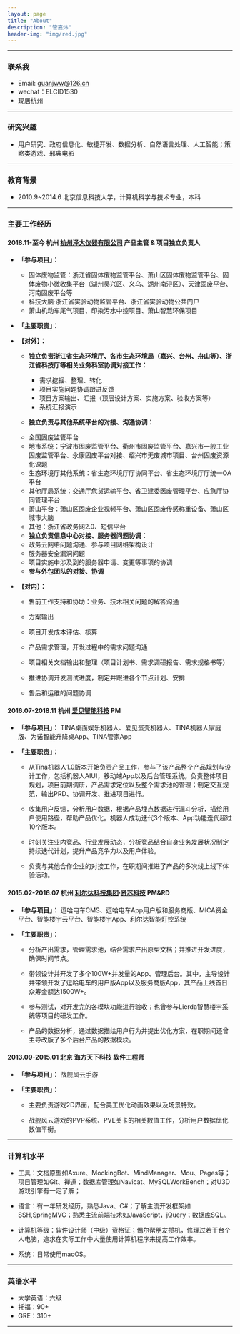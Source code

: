 ```yaml
---
layout: page
title: "About"
description: "管嘉炜"
header-img: "img/red.jpg"
---
```

------
### 联系我

- Email: guanjww@126.cn
- wechat：ELCID1530
- 现居杭州


------
### 研究兴趣 

- 用户研究、政府信息化、敏捷开发、数据分析、自然语言处理、人工智能；策略类游戏、邪典电影


------
### 教育背景

- 2010.9~2014.6 北京信息科技大学，计算机科学与技术专业，本科


------
### 主要工作经历

#### 2018.11-至今 杭州 [杭州泽大仪器有限公司](http://www.zjuee.com/)  产品主管 & 项目独立负责人

- **「参与项目」：**
  - 固体废物监管：浙江省固体废物监管平台、萧山区固体废物监管平台、固体废物小微收集平台（湖州吴兴区、义乌、湖州南浔区）、天津固废平台、河南固废平台等
  - 科技大脑·浙江省实验动物监管平台、浙江省实验动物公共门户
  - 萧山机动车尾气项目、印染污水中控项目、萧山智慧环保项目

- **「主要职责」：**
- **【对外】：**
  - **独立负责浙江省生态环境厅、各市生态环境局（嘉兴、台州、舟山等）、浙江省科技厅等相关业务科室协调对接工作：**
    +  需求挖掘、整理、转化
    +  项目实施问题协调跟进反馈
    +  项目方案输出、汇报（顶层设计方案、实施方案、验收方案等）
    +  系统汇报演示

  -  **独立负责与其他系统平台的对接、沟通协调：**
    +  全国固废监管平台
    +  地市系统：宁波市固废监管平台、衢州市固废监管平台、嘉兴市一般工业固废监管平台、永康固废平台对接、绍兴市无废城市项目、台州固废资源化课题
    +  生态环境厅其他系统：省生态环境厅厅协同平台、省生态环境厅厅统一OA平台
    +  其他厅局系统：交通厅危货运输平台、省卫建委医废管理平台、应急厅协同管理平台
    +  萧山平台：萧山区固废企业视频平台、萧山区固废传感称重设备、萧山区城市大脑
    +  其他：浙江省政务网2.0、短信平台

  -  **独立负责信息中心对接、服务器问题协调：**
    +  政务云网络问题沟通、参与项目网络架构设计
    +  服务器安全漏洞问题
    +  项目实施中涉及到的服务器申请、变更等事项的协调

  -  **参与外包团队的对接、协调**

- **【对内】：**
  -  售前工作支持和协助：业务、技术相关问题的解答沟通

  -  方案输出

  -  项目开发成本评估、核算

  -  产品需求管理，开发过程中的需求问题沟通

  -  项目相关文档输出和整理（项目计划书、需求调研报告、需求规格书等）

  -  推进协调开发测试进度，制定并跟进各个节点计划、安排

  -  售后和运维的问题协调


#### 2016.07-2018.11 杭州 [爱见智能科技](http://www.iaijian.com) PM

- **「参与项目」：** TINA桌面娱乐机器人、爱见蛋壳机器人、TINA机器人家庭版、为诺智能升降桌App、TINA管家App

- **「主要职责」：**
  - 从Tina机器人1.0版本开始负责产品工作，参与了该产品整个产品规划与设计工作，包括机器人AIUI，移动端App以及后台管理系统。负责整体项目规划，项目前期调研，产品需求定位以及整个需求池的管理；制定交互规范，输出PRD、协调开发、推进项目进行。

  - 收集用户反馈，分析用户数据，根据产品埋点数据进行漏斗分析，描绘用户使用路径，帮助产品优化。机器人成功迭代3个版本、App功能迭代超过10个版本。

  - 时刻关注业内竞品、行业发展动态，分析竞品结合自身业务发展状况制定持续迭代计划，提升产品竞争力以及用户体验。

  - 负责与其他合作企业的对接工作，在职期间推进了产品的多次线上线下体验活动。


#### 2015.02-2016.07 杭州 [利尔达科技集团](http://www.lierda.com)·[贤芯科技](http://www.senthink.com) PM&RD 

- **「参与项目」：** 逗哈电车CMS、逗哈电车App用户版和服务商版、MICA资金平台、智能楼宇云平台、智能楼宇App、利尔达智能灯控系统  

- **「主要职责」：**

  - 分析产出需求，管理需求池，结合需求产出原型文档；并推进开发进度，确保时间节点。

  - 带领设计并开发了多个100W+并发量的App、管理后台。其中，主导设计并带领开发了逗哈电车的用户版App以及服务商版App，其产品上线首日众筹金额达1500W+。

  - 参与测试，对开发完的各模块功能进行验收；也曾参与Lierda智慧楼宇系统等项目的研发工作。

  - 产品的数据分析，通过数据描绘用户行为并提出优化方案，在职期间还曾主导改版了多个后台产品的数据模块。


#### 2013.09-2015.01 北京 海方天下科技 软件工程师 

- **「参与项目」：** 战舰风云手游  

- **「主要职责」：**

  - 主要负责游戏2D界面，配合美工优化动画效果以及场景特效。

  - 战舰风云游戏的PVP系统、PVE关卡的相关数值工作，分析用户数据优化数值平衡。


------
### 计算机水平

- 工具：文档原型如Axure、MockingBot、MindManager、Mou、Pages等；项目管理如Git、禅道；数据库管理如Navicat、MySQLWorkBench；对U3D游戏引擎有一定了解；

- 语言：有一年研发经历，熟悉Java、C#；了解主流开发框架如SSH,SpringMVC；熟悉主流前端技术如JavaScript，jQuery；数据库SQL。

- 计算机等级：软件设计师（中级）资格证；偶尔帮朋友攒机，修理过若干台个人电脑，追求在实际工作中大量使用计算机程序来提高工作效率。

- 系统：日常使用macOS。

------
### 英语水平

* 大学英语：六级
* 托福：90+
* GRE：310+

------


<center>
</center>






